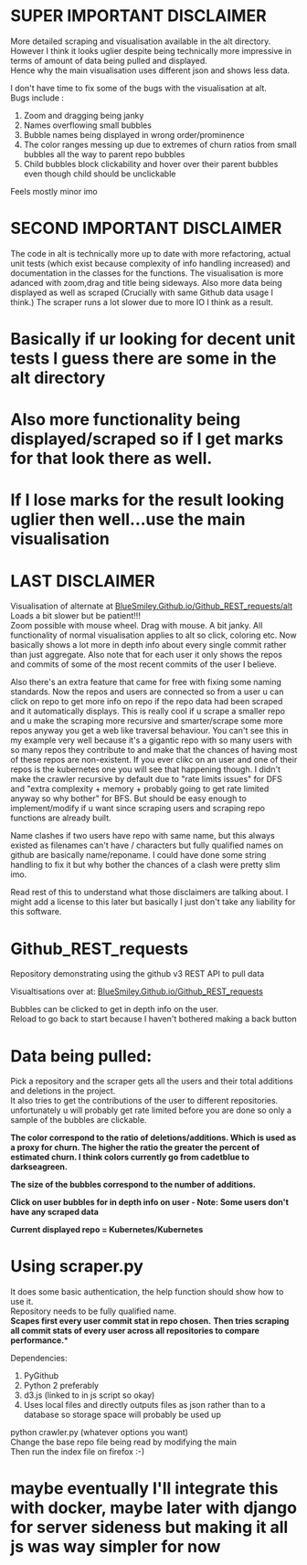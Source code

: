 # SUPER IMPORTANT DISCLAIMER
More detailed scraping and visualisation available in the alt directory.    
However I think it looks uglier despite being technically more impressive in terms of amount of data being pulled and displayed.      
Hence why the main visualisation uses different json and shows less data.    

I don't have time to fix some of the bugs with the visualisation at alt.       
Bugs include : 
1. Zoom and dragging being janky
2. Names overflowing small bubbles
3. Bubble names being displayed in wrong order/prominence
4. The color ranges messing up due to extremes of churn ratios from small bubbles all the way to parent repo bubbles
5. Child bubbles block clickability and hover over their parent bubbles even though child should be unclickable

Feels mostly minor imo

# SECOND IMPORTANT DISCLAIMER
The code in alt is technically more up to date with more refactoring, actual unit tests (which exist because complexity of info handling increased) and documentation in the classes for the functions. The visualisation is more adanced with zoom,drag and title being sideways. Also more data being displayed as well as scraped (Crucially with same Github data usage I think.) The scraper runs a lot slower due to more IO I think as a result.

# Basically if ur looking for decent unit tests I guess there are some in the alt directory 
# Also more functionality being displayed/scraped so if I get marks for that look there as well.
# If I lose marks for the result looking uglier then well...use the main visualisation

# LAST DISCLAIMER
Visualisation of alternate at [BlueSmiley.Github.io/Github_REST_requests/alt](https://bluesmiley.github.io/Github_REST_requests/alt)
Loads a bit slower but be patient!!!    
Zoom possible with mouse wheel. Drag with mouse. A bit janky. All functionality of normal visualisation applies to alt so click, coloring etc. Now basically shows a lot more in depth info about every single commit rather than just aggregate. Also note that for each user it only shows the repos and commits of some of the most recent commits of the user I believe.

Also there's an extra feature that came for free with fixing some naming standards. Now the repos and users are connected so from a user u can click on repo to get more info on repo if the repo data had been scraped and it automatically displays. This is really cool if u scrape a smaller repo and u make the scraping more recursive and smarter/scrape some more repos anyway you get a web like traversal behaviour. You can't see this in my example very well because it's a gigantic repo with so many users with so many repos they contribute to and make that the chances of having most of these repos are non-existent. If you ever clikc on an user and one of their repos is the kubernetes one you will see that happening though. I didn't make the crawler recursive by default due to "rate limits issues" for DFS and "extra complexity + memory + probably going to get rate limited anyway so why bother" for BFS. But should be easy enough to implement/modify if u want since scraping users and scraping repo functions are already built.

Name clashes if two users have repo with same name, but this always existed as filenames can't have / characters but fully qualified names on github are basically name/reponame. I could have done some string handling to fix it but why bother the chances of a clash were pretty slim imo. 

Read rest of this to understand what those disclaimers are talking about. I might add a license to this later but basically I just don't take any liability for this software.


# Github_REST_requests
Repository demonstrating using the github v3 REST API to pull data

Visualtisations over at: [BlueSmiley.Github.io/Github_REST_requests](https://bluesmiley.github.io/Github_REST_requests/)

Bubbles can be clicked to get in depth info on the user.  
Reload to go back to start because I haven't bothered making a back button  

# Data being pulled:
Pick a repository and the scraper gets all the users and their total additions and deletions in the project.  
It also tries to get the contributions of the user to different repositories. unfortunately u will probably get rate limited before you are done so only a sample of the bubbles are clickable.

**The color correspond to the ratio of deletions/additions. Which is used as a proxy for churn. The higher the ratio the greater the percent of estimated churn. I think colors currently go from cadetblue to darkseagreen.**

**The size of the bubbles correspond to the number of additions.**

**Click on user bubbles for in depth info on user - Note: Some users don't have any scraped data**

**Current displayed repo = Kubernetes/Kubernetes**

# Using scraper.py
It does some basic authentication, the help function should show how to use it.  
Repository needs to be fully qualified name.  
**Scapes first every user commit stat in repo chosen.**
**Then tries scraping all commit stats of every user across all repositories to compare performance.***

Dependencies:
1. PyGithub
2. Python 2 preferably
3. d3.js (linked to in js script so okay)
4. Uses local files and directly outputs files as json rather than to a database so storage space will probably be used up

python crawler.py (whatever options you want)  
Change the base repo file being read by modifying the main  
Then run the index file on firefox :-)  

# maybe eventually I'll integrate this with docker, maybe later with django for server sideness but making it all js was way simpler for now
